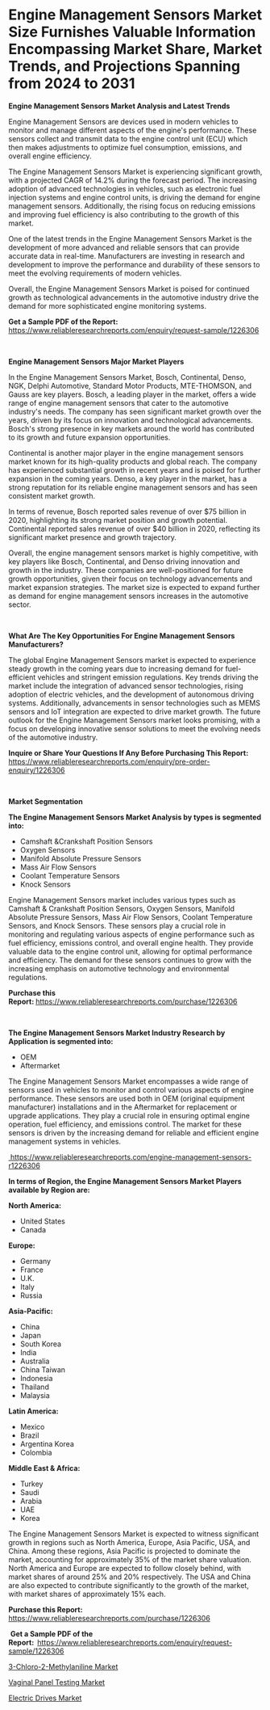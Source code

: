 <p><h1>Engine Management Sensors Market Size Furnishes Valuable Information Encompassing Market Share, Market Trends, and Projections Spanning from 2024 to 2031</h1></p><p><strong>Engine Management Sensors Market Analysis and Latest Trends</strong></p>
<p><p>Engine Management Sensors are devices used in modern vehicles to monitor and manage different aspects of the engine's performance. These sensors collect and transmit data to the engine control unit (ECU) which then makes adjustments to optimize fuel consumption, emissions, and overall engine efficiency.</p><p>The Engine Management Sensors Market is experiencing significant growth, with a projected CAGR of 14.2% during the forecast period. The increasing adoption of advanced technologies in vehicles, such as electronic fuel injection systems and engine control units, is driving the demand for engine management sensors. Additionally, the rising focus on reducing emissions and improving fuel efficiency is also contributing to the growth of this market.</p><p>One of the latest trends in the Engine Management Sensors Market is the development of more advanced and reliable sensors that can provide accurate data in real-time. Manufacturers are investing in research and development to improve the performance and durability of these sensors to meet the evolving requirements of modern vehicles.</p><p>Overall, the Engine Management Sensors Market is poised for continued growth as technological advancements in the automotive industry drive the demand for more sophisticated engine monitoring systems.</p></p>
<p><strong>Get a Sample PDF of the Report:&nbsp;</strong> <a href="https://www.reliableresearchreports.com/enquiry/request-sample/1226306">https://www.reliableresearchreports.com/enquiry/request-sample/1226306</a></p>
<p>&nbsp;</p>
<p><strong>Engine Management Sensors Major Market Players</strong></p>
<p><p>In the Engine Management Sensors Market, Bosch, Continental, Denso, NGK, Delphi Automotive, Standard Motor Products, MTE-THOMSON, and Gauss are key players. Bosch, a leading player in the market, offers a wide range of engine management sensors that cater to the automotive industry's needs. The company has seen significant market growth over the years, driven by its focus on innovation and technological advancements. Bosch's strong presence in key markets around the world has contributed to its growth and future expansion opportunities.</p><p>Continental is another major player in the engine management sensors market known for its high-quality products and global reach. The company has experienced substantial growth in recent years and is poised for further expansion in the coming years. Denso, a key player in the market, has a strong reputation for its reliable engine management sensors and has seen consistent market growth.</p><p>In terms of revenue, Bosch reported sales revenue of over $75 billion in 2020, highlighting its strong market position and growth potential. Continental reported sales revenue of over $40 billion in 2020, reflecting its significant market presence and growth trajectory.</p><p>Overall, the engine management sensors market is highly competitive, with key players like Bosch, Continental, and Denso driving innovation and growth in the industry. These companies are well-positioned for future growth opportunities, given their focus on technology advancements and market expansion strategies. The market size is expected to expand further as demand for engine management sensors increases in the automotive sector.</p></p>
<p>&nbsp;</p>
<p><strong>What Are The Key Opportunities For Engine Management Sensors Manufacturers?</strong></p>
<p><p>The global Engine Management Sensors market is expected to experience steady growth in the coming years due to increasing demand for fuel-efficient vehicles and stringent emission regulations. Key trends driving the market include the integration of advanced sensor technologies, rising adoption of electric vehicles, and the development of autonomous driving systems. Additionally, advancements in sensor technologies such as MEMS sensors and IoT integration are expected to drive market growth. The future outlook for the Engine Management Sensors market looks promising, with a focus on developing innovative sensor solutions to meet the evolving needs of the automotive industry.</p></p>
<p><strong>Inquire or Share Your Questions If Any Before Purchasing This Report:</strong> <a href="https://www.reliableresearchreports.com/enquiry/pre-order-enquiry/1226306">https://www.reliableresearchreports.com/enquiry/pre-order-enquiry/1226306</a></p>
<p>&nbsp;</p>
<p><strong>Market Segmentation</strong></p>
<p><strong>The Engine Management Sensors Market Analysis by types is segmented into:</strong></p>
<p><ul><li>Camshaft &Crankshaft Position Sensors</li><li>Oxygen Sensors</li><li>Manifold Absolute Pressure Sensors</li><li>Mass Air Flow Sensors</li><li>Coolant Temperature Sensors</li><li>Knock Sensors</li></ul></p>
<p><p>Engine Management Sensors market includes various types such as Camshaft & Crankshaft Position Sensors, Oxygen Sensors, Manifold Absolute Pressure Sensors, Mass Air Flow Sensors, Coolant Temperature Sensors, and Knock Sensors. These sensors play a crucial role in monitoring and regulating various aspects of engine performance such as fuel efficiency, emissions control, and overall engine health. They provide valuable data to the engine control unit, allowing for optimal performance and efficiency. The demand for these sensors continues to grow with the increasing emphasis on automotive technology and environmental regulations.</p></p>
<p><strong>Purchase this Report:&nbsp;</strong><a href="https://www.reliableresearchreports.com/purchase/1226306">https://www.reliableresearchreports.com/purchase/1226306</a></p>
<p>&nbsp;</p>
<p><strong>The Engine Management Sensors Market Industry Research by Application is segmented into:</strong></p>
<p><ul><li>OEM</li><li>Aftermarket</li></ul></p>
<p><p>The Engine Management Sensors Market encompasses a wide range of sensors used in vehicles to monitor and control various aspects of engine performance. These sensors are used both in OEM (original equipment manufacturer) installations and in the Aftermarket for replacement or upgrade applications. They play a crucial role in ensuring optimal engine operation, fuel efficiency, and emissions control. The market for these sensors is driven by the increasing demand for reliable and efficient engine management systems in vehicles.</p></p>
<p><a href="https://www.reliableresearchreports.com/engine-management-sensors-r1226306">&nbsp;https://www.reliableresearchreports.com/engine-management-sensors-r1226306</a></p>
<p><strong>In terms of Region, the Engine Management Sensors Market Players available by Region are:</strong></p>
<p>
    <p> <strong> North America: </strong>
        <ul>
            <li>United States</li>
            <li>Canada</li>
        </ul>
        </p> 
    <p> <strong> Europe: </strong>
        <ul>
            <li>Germany</li>
            <li>France</li>
            <li>U.K.</li>
            <li>Italy</li>
            <li>Russia</li>
        </ul>
        </p> 
    <p> <strong> Asia-Pacific: </strong>
        <ul>
            <li>China</li>
            <li>Japan</li>
            <li>South Korea</li>
            <li>India</li>
            <li>Australia</li>
            <li>China Taiwan</li>
            <li>Indonesia</li>
            <li>Thailand</li>
            <li>Malaysia</li>
        </ul>
        </p> 
    <p> <strong> Latin America: </strong>
        <ul>
            <li>Mexico</li>
            <li>Brazil</li>
            <li>Argentina Korea</li>
            <li>Colombia</li>
        </ul>
        </p> 
    <p> <strong> Middle East & Africa: </strong>
        <ul>
            <li>Turkey</li>
            <li>Saudi</li>
            <li>Arabia</li>
            <li>UAE</li>
            <li>Korea</li>
        </ul>
    </p>
    </p>
<p><p>The Engine Management Sensors Market is expected to witness significant growth in regions such as North America, Europe, Asia Pacific, USA, and China. Among these regions, Asia Pacific is projected to dominate the market, accounting for approximately 35% of the market share valuation. North America and Europe are expected to follow closely behind, with market shares of around 25% and 20% respectively. The USA and China are also expected to contribute significantly to the growth of the market, with market shares of approximately 15% each.</p></p>
<p><strong>Purchase this Report: </strong><a href="https://www.reliableresearchreports.com/purchase/1226306">https://www.reliableresearchreports.com/purchase/1226306</a></p>
<p>&nbsp;<strong>Get a Sample PDF of the Report:&nbsp;&nbsp;</strong><a href="https://www.reliableresearchreports.com/enquiry/request-sample/1226306">https://www.reliableresearchreports.com/enquiry/request-sample/1226306</a></p>
<p><strong></strong></p>
<p><p><a href="https://www.linkedin.com/pulse/3-chloro-2-methylaniline-market-outlook-industry-overview-forecast-g4fie?trackingId=0ubmSBxlebXzxE%2B0ArHxVQ%3D%3D">3-Chloro-2-Methylaniline Market</a></p><p><a href="https://www.linkedin.com/pulse/decoding-vaginal-panel-testing-market-metrics-share-trends-c7u8e?trackingId=OeE4IkWuIockPsZEanIGsQ%3D%3D">Vaginal Panel Testing Market</a></p><p><a href="https://github.com/JameTravis/Market-Research-Report-List-4/blob/main/electric-drives-market.md">Electric Drives Market</a></p></p>